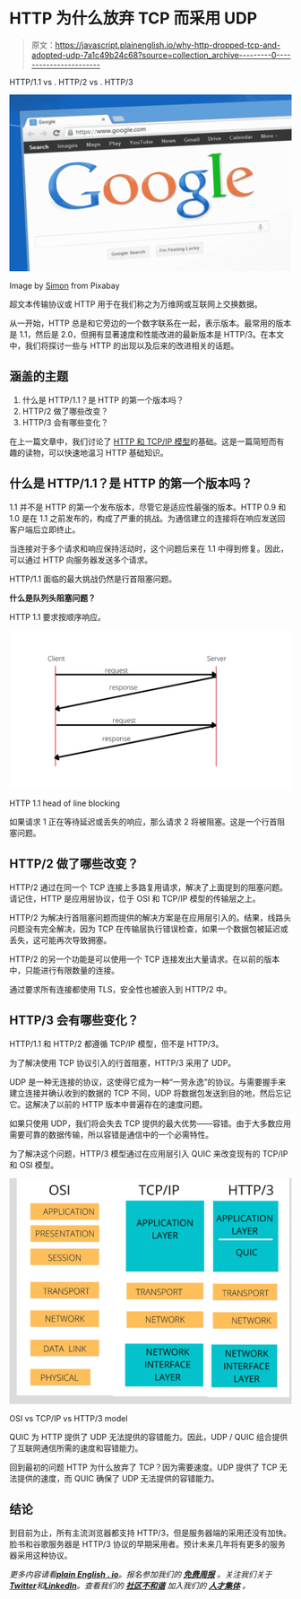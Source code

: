 # HTTP 为什么放弃 TCP 而采用 UDP

> 原文：<https://javascript.plainenglish.io/why-http-dropped-tcp-and-adopted-udp-7a1c49b24c68?source=collection_archive---------0----------------------->

HTTP/1.1 vs . HTTP/2 vs . HTTP/3

![](img/b5ac314cf5d53f2d6cee99f7044b160e.png)

Image by [Simon](https://pixabay.com/users/simon-3/?utm_source=link-attribution&amp;utm_medium=referral&amp;utm_campaign=image&amp;utm_content=76517) from Pixabay

超文本传输协议或 HTTP 用于在我们称之为万维网或互联网上交换数据。

从一开始，HTTP 总是和它旁边的一个数字联系在一起，表示版本。最常用的版本是 1.1，然后是 2.0，但拥有显著速度和性能改进的最新版本是 HTTP/3。在本文中，我们将探讨一些与 HTTP 的出现以及后来的改进相关的话题。

## 涵盖的主题

1.  什么是 HTTP/1.1？是 HTTP 的第一个版本吗？
2.  HTTP/2 做了哪些改变？
3.  HTTP/3 会有哪些变化？

在上一篇文章中，我们讨论了 [HTTP 和 TCP/IP 模型](/how-to-learn-complex-technologies-using-a-simple-mind-shift-12b9bc22fd1b)的基础。这是一篇简短而有趣的读物，可以快速地温习 HTTP 基础知识。

## 什么是 HTTP/1.1？是 HTTP 的第一个版本吗？

1.1 并不是 HTTP 的第一个发布版本，尽管它是适应性最强的版本。HTTP 0.9 和 1.0 是在 1.1 之前发布的，构成了严重的挑战。为通信建立的连接将在响应发送回客户端后立即终止。

当连接对于多个请求和响应保持活动时，这个问题后来在 1.1 中得到修复。因此，可以通过 HTTP 向服务器发送多个请求。

HTTP/1.1 面临的最大挑战仍然是行首阻塞问题。

**什么是队列头阻塞问题？**

HTTP 1.1 要求按顺序响应。

![](img/2a53050ae27ba09bf2a3f179e2d0dd32.png)

HTTP 1.1 head of line blocking

如果请求 1 正在等待延迟或丢失的响应，那么请求 2 将被阻塞。这是一个行首阻塞问题。

## HTTP/2 做了哪些改变？

HTTP/2 通过在同一个 TCP 连接上多路复用请求，解决了上面提到的阻塞问题。请记住，HTTP 是应用层协议，位于 OSI 和 TCP/IP 模型的传输层之上。

HTTP/2 为解决行首阻塞问题而提供的解决方案是在应用层引入的。结果，线路头问题没有完全解决，因为 TCP 在传输层执行错误检查，如果一个数据包被延迟或丢失，这可能再次导致拥塞。

HTTP/2 的另一个功能是可以使用一个 TCP 连接发出大量请求。在以前的版本中，只能进行有限数量的连接。

通过要求所有连接都使用 TLS，安全性也被嵌入到 HTTP/2 中。

## HTTP/3 会有哪些变化？

HTTP/1.1 和 HTTP/2 都遵循 TCP/IP 模型，但不是 HTTP/3。

为了解决使用 TCP 协议引入的行首阻塞，HTTP/3 采用了 UDP。

UDP 是一种无连接的协议，这使得它成为一种“一劳永逸”的协议。与需要握手来建立连接并确认收到的数据的 TCP 不同，UDP 将数据包发送到目的地，然后忘记它。这解决了以前的 HTTP 版本中普遍存在的速度问题。

如果只使用 UDP，我们将会失去 TCP 提供的最大优势——容错。由于大多数应用需要可靠的数据传输，所以容错是通信中的一个必需特性。

为了解决这个问题，HTTP/3 模型通过在应用层引入 QUIC 来改变现有的 TCP/IP 和 OSI 模型。

![](img/e7d448aafa1c37b9c35356b2b1a533b1.png)

OSI vs TCP/IP vs HTTP/3 model

QUIC 为 HTTP 提供了 UDP 无法提供的容错能力。因此，UDP / QUIC 组合提供了互联网通信所需的速度和容错能力。

回到最初的问题 HTTP 为什么放弃了 TCP？因为需要速度。UDP 提供了 TCP 无法提供的速度，而 QUIC 确保了 UDP 无法提供的容错能力。

## 结论

到目前为止，所有主流浏览器都支持 HTTP/3，但是服务器端的采用还没有加快。脸书和谷歌服务器是 HTTP/3 协议的早期采用者。预计未来几年将有更多的服务器采用这种协议。

*更多内容请看*[***plain English . io***](https://plainenglish.io/)*。报名参加我们的* [***免费周报***](http://newsletter.plainenglish.io/) *。关注我们关于*[***Twitter***](https://twitter.com/inPlainEngHQ)*和*[***LinkedIn***](https://www.linkedin.com/company/inplainenglish/)*。查看我们的* [***社区不和谐***](https://discord.gg/GtDtUAvyhW) *加入我们的* [***人才集体***](https://inplainenglish.pallet.com/talent/welcome) *。*